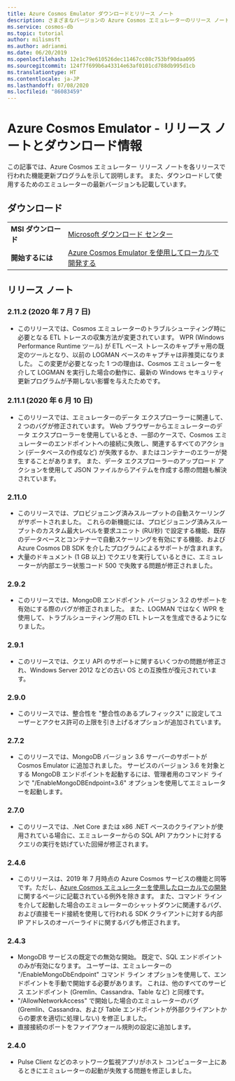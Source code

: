 ```yaml
---
title: Azure Cosmos Emulator ダウンロードとリリース ノート
description: さまざまなバージョンの Azure Cosmos エミュレーターのリリース ノートとダウンロード情報を入手します。
ms.service: cosmos-db
ms.topic: tutorial
author: milismsft
ms.author: adrianmi
ms.date: 06/20/2019
ms.openlocfilehash: 12e1c79e610526dec11467cc08c753bf90daa095
ms.sourcegitcommit: 124f7f699b6a43314e63af0101cd788db995d1cb
ms.translationtype: HT
ms.contentlocale: ja-JP
ms.lasthandoff: 07/08/2020
ms.locfileid: "86083459"
---
```

# <a name="azure-cosmos-emulator---release-notes-and-download-information"></a>Azure Cosmos Emulator - リリース ノートとダウンロード情報

この記事では、Azure Cosmos エミュレーター リリース ノートを各リリースで行われた機能更新プログラムを示して説明します。 また、ダウンロードして使用するためのエミュレーターの最新バージョンも記載しています。

## <a name="download"></a>ダウンロード

| | |
|---------|---------|
|**MSI ダウンロード**|[Microsoft ダウンロード センター](https://aka.ms/cosmosdb-emulator)|
|**開始するには**|[Azure Cosmos Emulator を使用してローカルで開発する](local-emulator.md)|

## <a name="release-notes"></a>リリース ノート

### <a name="2112-07072020"></a>2.11.2 (2020 年 7 月 7 日)

- このリリースでは、Cosmos エミュレーターのトラブルシューティング時に必要となる ETL トレースの収集方法が変更されています。 WPR (Windows Performance Runtime ツール) が ETL ベース トレースのキャプチャ用の既定のツールとなり、以前の LOGMAN ベースのキャプチャは非推奨になりました。 この変更が必要となった 1 つの理由は、Cosmos エミュレーターを介して LOGMAN を実行した場合の動作に、最新の Windows セキュリティ更新プログラムが予期しない影響を与えたためです。

### <a name="2111-06102020"></a>2.11.1 (2020 年 6 月 10 日)

- このリリースでは、エミュレーターのデータ エクスプローラーに関連して、2 つのバグが修正されています。 Web ブラウザーからエミュレーターのデータ エクスプローラーを使用しているとき、一部のケースで、Cosmos エミュレーターのエンドポイントへの接続に失敗し、関連するすべてのアクション (データベースの作成など) が失敗するか、またはコンテナーのエラーが発生することがあります。 また、データ エクスプローラーのアップロード アクションを使用して JSON ファイルからアイテムを作成する際の問題も解決されています。

### <a name="2110"></a>2.11.0

- このリリースでは、プロビジョニング済みスループットの自動スケーリングがサポートされました。 これらの新機能には、プロビジョニング済みスループットのカスタム最大レベルを要求ユニット (RU/秒) で設定する機能、既存のデータベースとコンテナーで自動スケーリングを有効にする機能、および Azure Cosmos DB SDK を介したプログラムによるサポートが含まれます。
- 大量のドキュメント (1 GB 以上) でクエリを実行しているときに、エミュレーターが内部エラー状態コード 500 で失敗する問題が修正されました。

### <a name="292"></a>2.9.2

- このリリースでは、MongoDB エンドポイント バージョン 3.2 のサポートを有効にする際のバグが修正されました。 また、LOGMAN ではなく WPR を使用して、トラブルシューティング用の ETL トレースを生成できるようになりました。

### <a name="291"></a>2.9.1

- このリリースでは、クエリ API のサポートに関するいくつかの問題が修正され、Windows Server 2012 などの古い OS との互換性が復元されています。

### <a name="290"></a>2.9.0

- このリリースでは、整合性を "整合性のあるプレフィックス" に設定してユーザーとアクセス許可の上限を引き上げるオプションが追加されています。

### <a name="272"></a>2.7.2

- このリリースでは、MongoDB バージョン 3.6 サーバーのサポートが Cosmos Emulator に追加されました。 サービスのバージョン 3.6 を対象とする MongoDB エンドポイントを起動するには、管理者用のコマンド ラインで "/EnableMongoDBEndpoint=3.6" オプションを使用してエミュレーターを起動します。

### <a name="270"></a>2.7.0

- このリリースでは、.Net Core または x86 .NET ベースのクライアントが使用されている場合に、エミュレーターからの SQL API アカウントに対するクエリの実行を妨げていた回帰が修正されます。

### <a name="246"></a>2.4.6

- このリリースは、2019 年 7 月時点の Azure Cosmos サービスの機能と同等です。ただし、[Azure Cosmos エミュレーターを使用したローカルでの開発](local-emulator.md)に関するページに記載されている例外を除きます。 また、コマンド ラインを介して起動した場合のエミュレーターのシャットダウンに関連するバグ、および直接モード接続を使用して行われる SDK クライアントに対する内部 IP アドレスのオーバーライドに関するバグも修正されます。

### <a name="243"></a>2.4.3

- MongoDB サービスの既定での無効な開始。 既定で、SQL エンドポイントのみが有効になります。 ユーザーは、エミュレーターの "/EnableMongoDbEndpoint" コマンド ライン オプションを使用して、エンドポイントを手動で開始する必要があります。 これは、他のすべてのサービス エンドポイント (Gremlin、Cassandra、Table など) と同様です。
- "/AllowNetworkAccess" で開始した場合のエミュレーターのバグ (Gremlin、Cassandra、および Table エンドポイントが外部クライアントからの要求を適切に処理しない) を修正しました。
- 直接接続のポートをファイアウォール規則の設定に追加します。

### <a name="240"></a>2.4.0

- Pulse Client などのネットワーク監視アプリがホスト コンピューター上にあるときにエミュレーターの起動が失敗する問題を修正しました。
